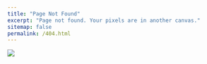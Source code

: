 ```yaml
---
title: "Page Not Found"
excerpt: "Page not found. Your pixels are in another canvas."
sitemap: false
permalink: /404.html
---
```


![](https://d1fytg1nnnd8c0.cloudfront.net/wp-content/uploads/2021/10/Untitled-10.jpg)